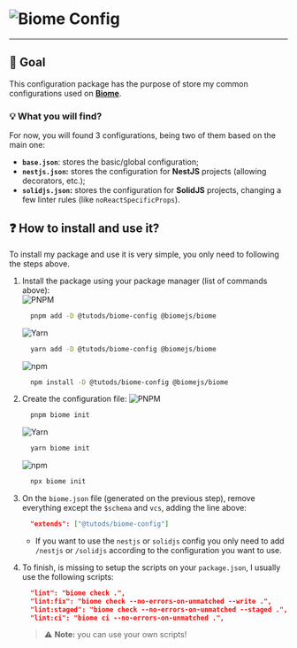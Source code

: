 # ![Biome Config](https://img.shields.io/badge/Biome-%40tutods%2Fbiome--config-60A5FA?logo=biome&logoSize=auto&style=for-the-badge)

---

## 📄 Goal

This configuration package has the purpose of store my common configurations used on **[Biome](https://biomejs.dev)**.

### 💡️ What you will find?

For now, you will found 3 configurations, being two of them based on the main one:
- **`base.json`**: stores the basic/global configuration;
- **`nestjs.json`:** stores the configuration for **NestJS** projects (allowing decorators, etc.);
- **`solidjs.json`:** stores the configuration for **SolidJS** projects, changing a few linter rules (like `noReactSpecificProps`).

## ❓ How to install and use it?

To install my package and use it is very simple, you only need to following the steps above.

1. Install the package using your package manager (list of commands above): <br/>
    ![PNPM](https://img.shields.io/badge/PNPM-000?logo=pnpm&logoSize=auto&style=for-the-badge)
    ```bash
      pnpm add -D @tutods/biome-config @biomejs/biome
    ```
    ![Yarn](https://img.shields.io/badge/yarn-000?logo=yarn&logoSize=auto&style=for-the-badge)
    ```bash
      yarn add -D @tutods/biome-config @biomejs/biome
    ```
    ![npm](https://img.shields.io/badge/npm-000?logo=npm&logoSize=auto&style=for-the-badge)
    ```bash
      npm install -D @tutods/biome-config @biomejs/biome
    ```

2. Create the configuration file:
  ![PNPM](https://img.shields.io/badge/PNPM-000?logo=pnpm&logoSize=auto&style=for-the-badge)
    ```bash
      pnpm biome init
    ```
    ![Yarn](https://img.shields.io/badge/yarn-000?logo=yarn&logoSize=auto&style=for-the-badge)
    ```bash
      yarn biome init
    ```
    ![npm](https://img.shields.io/badge/npm-000?logo=npm&logoSize=auto&style=for-the-badge)
    ```bash
      npx biome init
    ```

1. On the `biome.json` file (generated on the previous step), remove everything except the `$schema` and `vcs`, adding the line above:
    ```json
      "extends": ["@tutods/biome-config"]
    ```
     - If you want to use the `nestjs` or `solidjs` config you only need to add `/nestjs` or `/solidjs` according to the configuration you want to use.

2. To finish, is missing to setup the scripts on your `package.json`, I usually use the following scripts:
    ```json
      "lint": "biome check .",
      "lint:fix": "biome check --no-errors-on-unmatched --write .",
      "lint:staged": "biome check --no-errors-on-unmatched --staged .",
      "lint:ci": "biome ci --no-errors-on-unmatched .",
    ```
    > ⚠️ **Note:** you can use your own scripts!